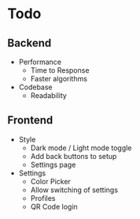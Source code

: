 # Todo

## Backend

- Performance
  - Time to Response
  - Faster algorithms
- Codebase
  - Readability

## Frontend

- Style
  - Dark mode / Light mode toggle
  - Add back buttons to setup
  - Settings page
- Settings
  - Color Picker
  - Allow switching of settings
  - Profiles
  - QR Code login
